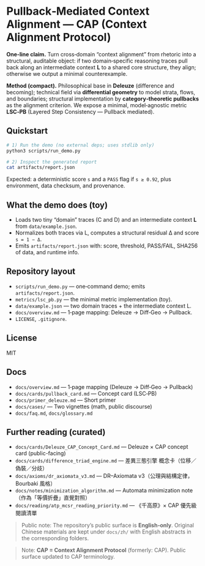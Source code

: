 # Pullback‑Mediated Context Alignment — CAP (Context Alignment Protocol)

**One‑line claim.** Turn cross‑domain “context alignment” from rhetoric into a structural, auditable object: if two domain‑specific reasoning traces pull back along an intermediate context **L** to a shared core structure, they align; otherwise we output a minimal counterexample.

**Method (compact).** Philosophical base in **Deleuze** (difference and becoming); technical field via **differential geometry** to model strata, flows, and boundaries; structural implementation by **category‑theoretic pullbacks** as the alignment criterion. We expose a minimal, model‑agnostic metric **LSC‑PB** (Layered Step Consistency — Pullback mediated).

## Quickstart
```bash
# 1) Run the demo (no external deps; uses stdlib only)
python3 scripts/run_demo.py

# 2) Inspect the generated report
cat artifacts/report.json
```
Expected: a deterministic score `s` and a `PASS` flag if `s ≥ 0.92`, plus environment, data checksum, and provenance.

## What the demo does (toy)
- Loads two tiny “domain” traces (C and D) and an intermediate context **L** from `data/example.json`.
- Normalizes both traces via L, computes a structural residual Δ and score `s = 1 − Δ`.
- Emits `artifacts/report.json` with: score, threshold, PASS/FAIL, SHA256 of data, and runtime info.

## Repository layout
- `scripts/run_demo.py` — one‑command demo; emits `artifacts/report.json`.
- `metrics/lsc_pb.py` — the minimal metric implementation (toy).
- `data/example.json` — two domain traces + the intermediate context L.
- `docs/overview.md` — 1‑page mapping: Deleuze → Diff‑Geo → Pullback.
- `LICENSE`, `.gitignore`.

## License
MIT

## Docs
- `docs/overview.md` — 1‑page mapping (Deleuze → Diff‑Geo → Pullback)
- `docs/cards/pullback_card.md` — Concept card (LSC‑PB)
- `docs/primer_deleuze.md` — Short primer
- `docs/cases/` — Two vignettes (math, public discourse)
- `docs/faq.md`, `docs/glossary.md`

## Further reading (curated)
- `docs/cards/Deleuze_CAP_Concept_Card.md` — Deleuze × CAP concept card (public-facing)
- `docs/cards/difference_triad_engine.md` — 差異三態引擎 概念卡（位移／偽裝／分歧）
- `docs/axioms/dr_axiomata_v3.md` — DR–Axiomata v3（公理與結構定律，Bourbaki 風格）
- `docs/notes/minimization_algorithm.md` — Automata minimization note（作為「等價折疊」直覺對照）
- `docs/reading/atp_mcsr_reading_priority.md` — 《千高原》× CAP 優先級閱讀清單


> Public note: The repository’s public surface is **English‑only**. Original Chinese materials are kept under `docs/zh/` with English abstracts in the corresponding folders.


> Note: **CAP = Context Alignment Protocol** (formerly: CAP). Public surface updated to CAP terminology.
